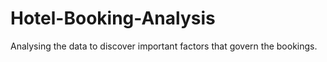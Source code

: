 # Hotel-Booking-Analysis
Analysing the data to discover important factors that govern the bookings.
